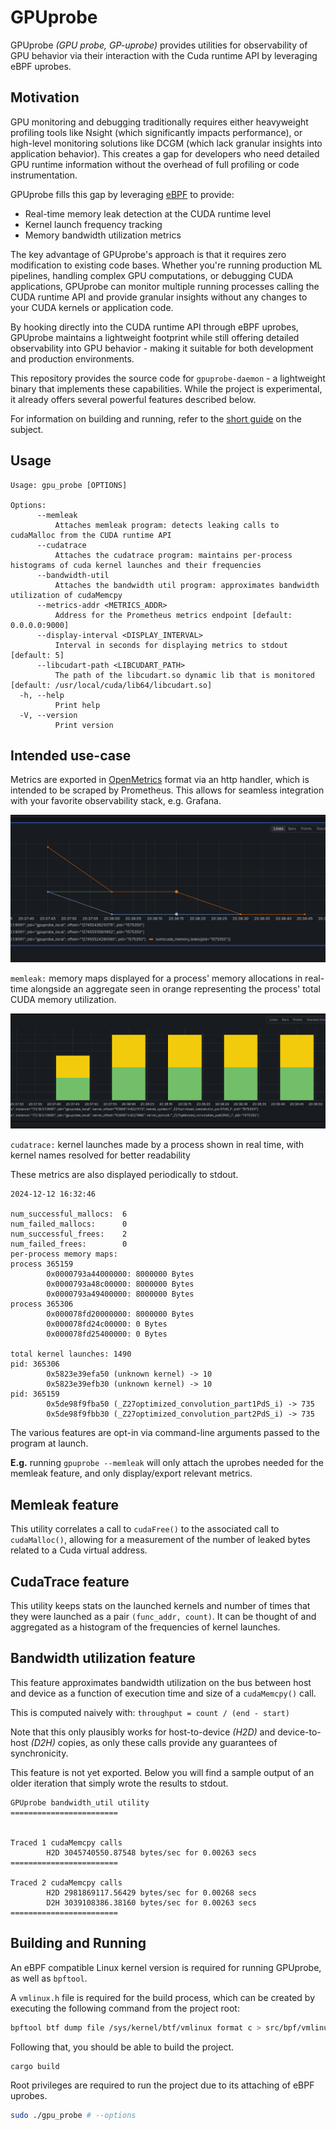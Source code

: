 # GPUprobe

GPUprobe *(GPU probe, GP-uprobe)* provides utilities for observability
of GPU behavior via their interaction with the Cuda runtime API by leveraging 
eBPF uprobes.

## Motivation

GPU monitoring and debugging traditionally requires either heavyweight 
profiling tools like Nsight (which significantly impacts performance), or 
high-level monitoring solutions like DCGM (which lack granular insights into 
application behavior). This creates a gap for developers who need detailed GPU 
runtime information without the overhead of full profiling or code 
instrumentation.

GPUprobe fills this gap by leveraging [eBPF](https://ebpf.io/) to provide:

- Real-time memory leak detection at the CUDA runtime level
- Kernel launch frequency tracking
- Memory bandwidth utilization metrics

The key advantage of GPUprobe's approach is that it requires zero modification 
to existing code bases. Whether you're running production ML pipelines, 
handling complex GPU computations, or debugging CUDA applications, GPUprobe can 
monitor multiple running processes calling the CUDA runtime API and provide 
granular insights without any changes to your CUDA kernels or application code.

By hooking directly into the CUDA runtime API through eBPF uprobes, GPUprobe 
maintains a lightweight footprint while still offering detailed observability 
into GPU behavior - making it suitable for both development and production 
environments.

This repository provides the source code for `gpuprobe-daemon` - a lightweight 
binary that implements these capabilities. While the project is experimental, 
it already offers several powerful features described below.

For information on building and running, refer to the 
[short guide](#building-and-running) on the subject.

## Usage

```
Usage: gpu_probe [OPTIONS]

Options:
      --memleak
          Attaches memleak program: detects leaking calls to cudaMalloc from the CUDA runtime API
      --cudatrace
          Attaches the cudatrace program: maintains per-process histograms of cuda kernel launches and their frequencies
      --bandwidth-util
          Attaches the bandwidth util program: approximates bandwidth utilization of cudaMemcpy
      --metrics-addr <METRICS_ADDR>
          Address for the Prometheus metrics endpoint [default: 0.0.0.0:9000]
      --display-interval <DISPLAY_INTERVAL>
          Interval in seconds for displaying metrics to stdout [default: 5]
      --libcudart-path <LIBCUDART_PATH>
          The path of the libcudart.so dynamic lib that is monitored [default: /usr/local/cuda/lib64/libcudart.so]
  -h, --help
          Print help
  -V, --version
          Print version
```

## Intended use-case

Metrics are exported in [OpenMetrics](https://github.com/prometheus/OpenMetrics/blob/main/specification/OpenMetrics.md) 
format via an http handler, which is intended to be scraped by Prometheus. This
allows for seamless integration with your favorite observability stack, e.g.
Grafana.

![Simple `memleak` visualization in Grafana](readme-assets/memleak-19-01.png)

`memleak:` memory maps displayed for a process' memory allocations in real-time
alongside an aggregate seen in orange representing the process' total CUDA
memory utilization.

![Simple `cudatrace` visualization in Grafana](readme-assets/cudatrace-19-01.png)

`cudatrace:` kernel launches made by a process shown in real time, with kernel 
names resolved for better readability 

These metrics are also displayed periodically to stdout.

```
2024-12-12 16:32:46

num_successful_mallocs:  6
num_failed_mallocs:      0
num_successful_frees:    2
num_failed_frees:        0
per-process memory maps:
process 365159
        0x0000793a44000000: 8000000 Bytes
        0x0000793a48c00000: 8000000 Bytes
        0x0000793a49400000: 8000000 Bytes
process 365306
        0x000078fd20000000: 8000000 Bytes
        0x000078fd24c00000: 0 Bytes
        0x000078fd25400000: 0 Bytes

total kernel launches: 1490
pid: 365306
        0x5823e39efa50 (unknown kernel) -> 10
        0x5823e39efb30 (unknown kernel) -> 10
pid: 365159
        0x5de98f9fba50 (_Z27optimized_convolution_part1PdS_i) -> 735
        0x5de98f9fbb30 (_Z27optimized_convolution_part2PdS_i) -> 735

```

The various features are opt-in via command-line arguments passed to the 
program at launch. 

**E.g.** running `gpuprobe --memleak` will only attach the uprobes needed for
the memleak feature, and only display/export relevant metrics.

## Memleak feature

This utility correlates a call to `cudaFree()` to the associated call to 
`cudaMalloc()`, allowing for a measurement of the number of leaked bytes 
related to a Cuda virtual address.

## CudaTrace feature

This utility keeps stats on the launched kernels and number of times that they
were launched as a pair `(func_addr, count)`. It can be thought of and
aggregated as a histogram of the frequencies of kernel launches.

## Bandwidth utilization feature

This feature approximates bandwidth utilization on the bus between host and 
device as a function of execution time and size of a `cudaMemcpy()` call.

This is computed naively with: `throughput = count / (end - start)`

Note that this only plausibly works for host-to-device *(H2D)* and
device-to-host *(D2H)* copies, as only these calls provide any guarantees of
synchronicity.

This feature is not yet exported. Below you will find a sample output of an 
older iteration that simply wrote the results to stdout.

```
GPUprobe bandwidth_util utility
========================


Traced 1 cudaMemcpy calls
        H2D 3045740550.87548 bytes/sec for 0.00263 secs
========================

Traced 2 cudaMemcpy calls
        H2D 2981869117.56429 bytes/sec for 0.00268 secs
        D2H 3039108386.38160 bytes/sec for 0.00263 secs
========================
```

## Building and Running

An eBPF compatible Linux kernel version is required for running GPUprobe, as
well as `bpftool`.

A `vmlinux.h` file is required for the build process, which can be created
by executing the following command from the project root:

```bash
bpftool btf dump file /sys/kernel/btf/vmlinux format c > src/bpf/vmlinux.h
```

Following that, you should be able to build the project.

```bash
cargo build
```

Root privileges are required to run the project due to its attaching of eBPF
uprobes.

```bash
sudo ./gpu_probe # --options
```
